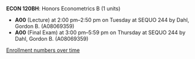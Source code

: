**ECON 120BH**: Honors Econometrics B (1 units)

- **A00** (Lecture) at 2:00 pm–2:50 pm on Tuesday at SEQUO 244 by Dahl, Gordon B. (A08069359)
- **A00** (Final Exam) at 3:00 pm–5:59 pm on Thursday at SEQUO 244 by Dahl, Gordon B. (A08069359)

[Enrollment numbers over time](./ECON120BH.tsv)
